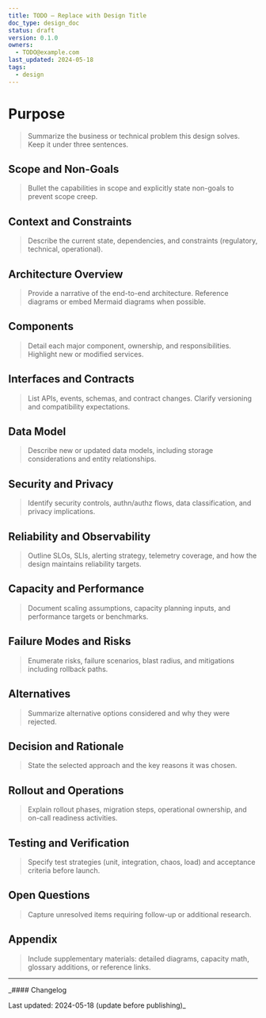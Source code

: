 ```yaml
---
title: TODO — Replace with Design Title
doc_type: design_doc
status: draft
version: 0.1.0
owners:
  - TODO@example.com
last_updated: 2024-05-18
tags:
  - design
---
```


# Purpose

> Summarize the business or technical problem this design solves. Keep it under three sentences.

## Scope and Non-Goals

> Bullet the capabilities in scope and explicitly state non-goals to prevent scope creep.

## Context and Constraints

> Describe the current state, dependencies, and constraints (regulatory, technical, operational).

## Architecture Overview

> Provide a narrative of the end-to-end architecture. Reference diagrams or embed Mermaid diagrams when possible.

## Components

> Detail each major component, ownership, and responsibilities. Highlight new or modified services.

## Interfaces and Contracts

> List APIs, events, schemas, and contract changes. Clarify versioning and compatibility expectations.

## Data Model

> Describe new or updated data models, including storage considerations and entity relationships.

## Security and Privacy

> Identify security controls, authn/authz flows, data classification, and privacy implications.

## Reliability and Observability

> Outline SLOs, SLIs, alerting strategy, telemetry coverage, and how the design maintains reliability targets.

## Capacity and Performance

> Document scaling assumptions, capacity planning inputs, and performance targets or benchmarks.

## Failure Modes and Risks

> Enumerate risks, failure scenarios, blast radius, and mitigations including rollback paths.

## Alternatives

> Summarize alternative options considered and why they were rejected.

## Decision and Rationale

> State the selected approach and the key reasons it was chosen.

## Rollout and Operations

> Explain rollout phases, migration steps, operational ownership, and on-call readiness activities.

## Testing and Verification

> Specify test strategies (unit, integration, chaos, load) and acceptance criteria before launch.

## Open Questions

> Capture unresolved items requiring follow-up or additional research.

## Appendix

> Include supplementary materials: detailed diagrams, capacity math, glossary additions, or reference links.

---

_#### Changelog

Last updated: 2024-05-18 (update before publishing)_
